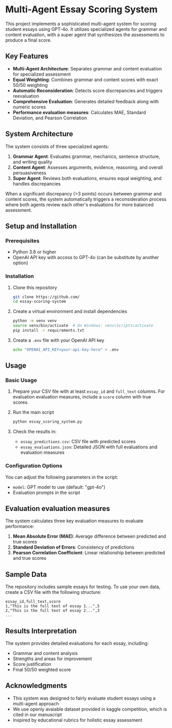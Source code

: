 # Multi-Agent Essay Scoring System

This project implements a sophisticated multi-agent system for scoring student essays using GPT-4o. It utilizes specialized agents for grammar and content evaluation, with a super agent that synthesizes the assessments to produce a final score.

## Key Features

- **Multi-Agent Architecture**: Separates grammar and content evaluation for specialized assessment
- **Equal Weighting**: Combines grammar and content scores with exact 50/50 weighting
- **Automatic Reconsideration**: Detects score discrepancies and triggers reevaluation
- **Comprehensive Evaluation**: Generates detailed feedback along with numeric scores
- **Performance evaluation measures**: Calculates MAE, Standard Deviation, and Pearson Correlation

## System Architecture

The system consists of three specialized agents:

1. **Grammar Agent**: Evaluates grammar, mechanics, sentence structure, and writing quality
2. **Content Agent**: Assesses arguments, evidence, reasoning, and overall persuasiveness
3. **Super Agent**: Reviews both evaluations, ensures equal weighting, and handles discrepancies

When a significant discrepancy (>3 points) occurs between grammar and content scores, the system automatically triggers a reconsideration process where both agents review each other's evaluations for more balanced assessment.

## Setup and Installation

### Prerequisites

- Python 3.8 or higher
- OpenAI API key with access to GPT-4o (can be substitute by another option)

### Installation

1. Clone this repository
   ```bash
   git clone https://github.com/
   cd essay-scoring-system
   ```

2. Create a virtual environment and install dependencies
   ```bash
   python -m venv venv
   source venv/bin/activate  # On Windows: venv\Scripts\activate
   pip install -r requirements.txt
   ```

3. Create a `.env` file with your OpenAI API key
   ```bash
   echo "OPENAI_API_KEY=your-api-key-here" > .env
   ```

## Usage

### Basic Usage

1. Prepare your CSV file with at least `essay_id` and `full_text` columns. For evaluation evaluation measures, include a `score` column with true scores.

2. Run the main script
   ```bash
   python essay_scoring_system.py
   ```

3. Check the results in:
   - `essay_predictions.csv`: CSV file with predicted scores
   - `essay_evaluations.json`: Detailed JSON with full evaluations and evaluation measures

### Configuration Options

You can adjust the following parameters in the script:

- `model`: GPT model to use (default: "gpt-4o")
- Evaluation prompts in the script

## Evaluation evaluation measures

The system calculates three key evaluation measures to evaluate performance:

1. **Mean Absolute Error (MAE)**: Average difference between predicted and true scores
2. **Standard Deviation of Errors**: Consistency of predictions
3. **Pearson Correlation Coefficient**: Linear relationship between predicted and true scores

## Sample Data

The repository includes sample essays for testing. To use your own data, create a CSV file with the following structure:

```
essay_id,full_text,score
1,"This is the full text of essay 1...",5
2,"This is the full text of essay 2...",3
...
```

## Results Interpretation

The system provides detailed evaluations for each essay, including:

- Grammar and content analysis
- Strengths and areas for improvement
- Score justification
- Final 50/50 weighted score


## Acknowledgments

- This system was designed to fairly evaluate student essays using a multi-agent approach
- We use openly avaiable dataset provided in kaggle competition, which is cited in our manuscript
- Inspired by educational rubrics for holistic essay assessment